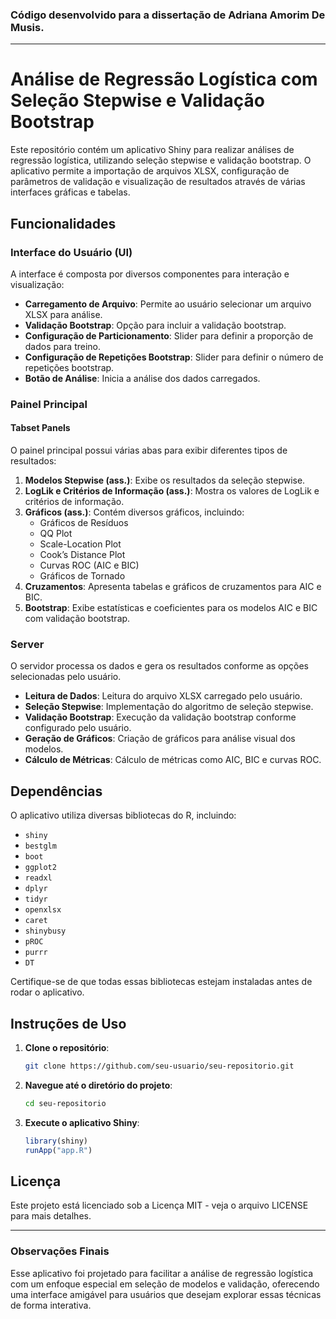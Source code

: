 ### Código desenvolvido para a dissertação de Adriana Amorim De Musis.

---

# Análise de Regressão Logística com Seleção Stepwise e Validação Bootstrap

Este repositório contém um aplicativo Shiny para realizar análises de regressão logística, utilizando seleção stepwise e validação bootstrap. O aplicativo permite a importação de arquivos XLSX, configuração de parâmetros de validação e visualização de resultados através de várias interfaces gráficas e tabelas.

## Funcionalidades

### Interface do Usuário (UI)
A interface é composta por diversos componentes para interação e visualização:

- **Carregamento de Arquivo**: Permite ao usuário selecionar um arquivo XLSX para análise.
- **Validação Bootstrap**: Opção para incluir a validação bootstrap.
- **Configuração de Particionamento**: Slider para definir a proporção de dados para treino.
- **Configuração de Repetições Bootstrap**: Slider para definir o número de repetições bootstrap.
- **Botão de Análise**: Inicia a análise dos dados carregados.

### Painel Principal

#### Tabset Panels
O painel principal possui várias abas para exibir diferentes tipos de resultados:

1. **Modelos Stepwise (ass.)**: Exibe os resultados da seleção stepwise.
2. **LogLik e Critérios de Informação (ass.)**: Mostra os valores de LogLik e critérios de informação.
3. **Gráficos (ass.)**: Contém diversos gráficos, incluindo:
   - Gráficos de Resíduos
   - QQ Plot
   - Scale-Location Plot
   - Cook’s Distance Plot
   - Curvas ROC (AIC e BIC)
   - Gráficos de Tornado
4. **Cruzamentos**: Apresenta tabelas e gráficos de cruzamentos para AIC e BIC.
5. **Bootstrap**: Exibe estatísticas e coeficientes para os modelos AIC e BIC com validação bootstrap.

### Server
O servidor processa os dados e gera os resultados conforme as opções selecionadas pelo usuário.

- **Leitura de Dados**: Leitura do arquivo XLSX carregado pelo usuário.
- **Seleção Stepwise**: Implementação do algoritmo de seleção stepwise.
- **Validação Bootstrap**: Execução da validação bootstrap conforme configurado pelo usuário.
- **Geração de Gráficos**: Criação de gráficos para análise visual dos modelos.
- **Cálculo de Métricas**: Cálculo de métricas como AIC, BIC e curvas ROC.

## Dependências

O aplicativo utiliza diversas bibliotecas do R, incluindo:

- `shiny`
- `bestglm`
- `boot`
- `ggplot2`
- `readxl`
- `dplyr`
- `tidyr`
- `openxlsx`
- `caret`
- `shinybusy`
- `pROC`
- `purrr`
- `DT`

Certifique-se de que todas essas bibliotecas estejam instaladas antes de rodar o aplicativo.

## Instruções de Uso

1. **Clone o repositório**:
    ```bash
    git clone https://github.com/seu-usuario/seu-repositorio.git
    ```
2. **Navegue até o diretório do projeto**:
    ```bash
    cd seu-repositorio
    ```
3. **Execute o aplicativo Shiny**:
    ```R
    library(shiny)
    runApp("app.R")
    ```

## Licença

Este projeto está licenciado sob a Licença MIT - veja o arquivo LICENSE para mais detalhes.

---

### Observações Finais

Esse aplicativo foi projetado para facilitar a análise de regressão logística com um enfoque especial em seleção de modelos e validação, oferecendo uma interface amigável para usuários que desejam explorar essas técnicas de forma interativa.

